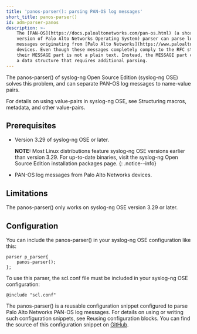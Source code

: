 ```yaml
---
title: 'panos-parser(): parsing PAN-OS log messages'
short_title: panos-parser()
id: adm-parser-panos
description: >-
    The [PAN-OS](https://docs.paloaltonetworks.com/pan-os.html) (a short
    version of Palo Alto Networks Operating System) parser can parse log
    messages originating from [Palo Alto Networks](https://www.paloaltonetworks.com/)
    devices. Even though these messages completely comply to the RFC standards,
    their MESSAGE part is not a plain text. Instead, the MESSAGE part contains
    a data structure that requires additional parsing.
---
```


The panos-parser() of syslog-ng Open Source Edition (syslog-ng OSE)
solves this problem, and can separate PAN-OS log messages to name-value
pairs.

For details on using value-pairs in syslog-ng OSE, see
Structuring macros, metadata, and other value-pairs.

## Prerequisites

- Version 3.29 of syslog-ng OSE or later.

    **NOTE:** Most Linux distributions feature syslog-ng OSE versions
    earlier than version 3.29. For up-to-date binaries, visit the syslog-ng Open Source Edition installation packages page.
    {: .notice--info}

- PAN-OS log messages from Palo Alto Networks devices.

## Limitations

The panos-parser() only works on syslog-ng OSE version 3.29 or later.

## Configuration

You can include the panos-parser() in your syslog-ng OSE configuration
like this:

```config
parser p_parser{
    panos-parser();
};
```

To use this parser, the scl.conf file must be included in your syslog-ng
OSE configuration:

```config
@include "scl.conf"
```

The panos-parser() is a reusable configuration snippet configured to
parse Palo Alto Networks PAN-OS log messages. For details on using or
writing such configuration snippets, see
Reusing configuration blocks. You can find the source of 
this configuration snippet on
[GitHub](https://github.com/syslog-ng/syslog-ng/blob/master/scl/paloalto/panos.conf).
